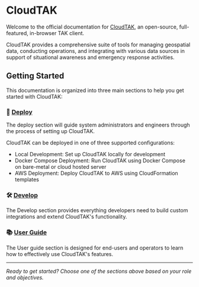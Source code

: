 # CloudTAK

Welcome to the official documentation for [CloudTAK](https://github.com/dfpc-coe/CloudTAK), an open-source, full-featured, in-browser TAK client.

CloudTAK provides a comprehensive suite of tools for managing geospatial data, conducting operations, and integrating with various data sources in support of situational awareness and emergency response activities.

## Getting Started

This documentation is organized into three main sections to help you get started with CloudTAK:

### 🚀 [Deploy](/deploy)

The deploy section will guide system administrators and engineers through the process of setting up CloudTAK.

CloudTAK can be deployed in one of three supported configurations:

- Local Development: Set up CloudTAK locally for development
- Docker Compose Deployment: Run CloudTAK using Docker Compose on bare-metal or cloud hosted server
- AWS Deployment: Deploy CloudTAK to AWS using CloudFormation templates

### 🛠️ [Develop](/develop)

The Develop section provides everything developers need to build custom integrations and extend CloudTAK's functionality.

### 📚 [User Guide](/user)

The User guide section is designed for end-users and operators to learn how to effectively use CloudTAK's features.

---

*Ready to get started? Choose one of the sections above based on your role and objectives.*
